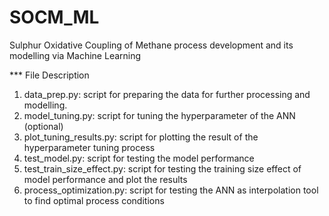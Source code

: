 # SOCM_ML
Sulphur Oxidative Coupling of Methane process development and its modelling via Machine Learning

*** File Description
1. data_prep.py:              script for preparing the data for further processing and modelling. 
2. model_tuning.py:           script for tuning the hyperparameter of the ANN (optional)
3. plot_tuning_results.py:    script for plotting the result of the hyperparameter tuning process
4. test_model.py:             script for testing the model performance
5. test_train_size_effect.py: script for testing the training size effect of model performance and plot the results
6. process_optimization.py:   script for testing the ANN as interpolation tool to find optimal process conditions
